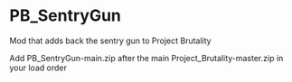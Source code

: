 # PB_SentryGun
Mod that adds back the sentry gun to Project Brutality

Add PB_SentryGun-main.zip after the main Project_Brutality-master.zip in your load order
